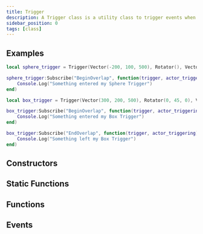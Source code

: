```yaml
---
title: Trigger
description: A Trigger class is a utility class to trigger events when any Entity enters an Area
sidebar_position: 0
tags: [class]
---
```


<HeaderDeclaration type="Class" name="Trigger" image="/img/docs/trigger.webp" />


## Examples

```lua
local sphere_trigger = Trigger(Vector(-200, 100, 500), Rotator(), Vector(100), TriggerType.Sphere, true, Color(1, 0, 0))

sphere_trigger:Subscribe("BeginOverlap", function(trigger, actor_triggering)
    Console.Log("Something entered my Sphere Trigger")
end)

local box_trigger = Trigger(Vector(300, 200, 500), Rotator(0, 45, 0), Vector(150, 150, 150), TriggerType.Box, true, Color(0, 1, 0))

box_trigger:Subscribe("BeginOverlap", function(trigger, actor_triggering)
    Console.Log("Something entered my Box Trigger")
end)

box_trigger:Subscribe("EndOverlap", function(trigger, actor_triggering)
    Console.Log("Something left my Box Trigger")
end)
```


## Constructors

<ConstructorDeclaration type="Class" name="Trigger" />


## Static Functions

<StaticFunctionsDeclaration type="Class" name="Trigger" />


## Functions

<FunctionsDeclaration type="Class" name="Trigger" />


## Events

<EventsDeclaration type="Class" name="Trigger" />
